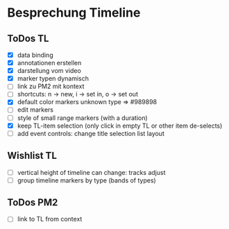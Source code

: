 # Besprechung Timeline

## ToDos TL

- [x] data binding
- [x] annotationen erstellen
- [x] darstellung vom video
- [x] marker typen dynamisch
- [ ] link zu PM2 mit kontext
- [ ] shortcuts: n -> new, i -> set in, o -> set out
- [x] default color markers unknown type => #989898
- [ ] edit markers
- [ ] style of small range markers (with a duration)
- [x] keep TL-item selection (only click in empty TL or other item de-selects)
- [ ] add event controls: change title selection list layout

## Wishlist TL

- [ ] vertical height of timeline can change: tracks adjust
- [ ] group timeline markers by type (bands of types)

## ToDos PM2

- [ ] link to TL from context
